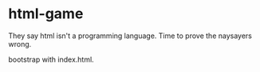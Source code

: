 # html-game

They say html isn't a programming language. Time to prove the naysayers wrong.

bootstrap with index.html.
